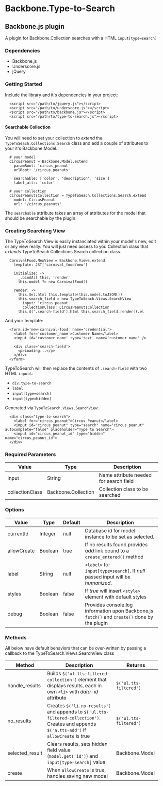 
# Backbone.Type-to-Search
## Backbone.js plugin

A plugin for Backbone.Collection searches with a HTML `input[type=search]`

### Dependencies

* Backbone.js
* Underscore.js
* jQuery

### Getting Started

Include the library and it's dependencies in your project:

```
  <script src="/path/to/jquery.js"></script>
  <script src="/path/to/underscore.js"></script>
  <script src="/path/to/backbone.js"></script>
  <script src="/path/to/type-to-search.js"></script>
```

#### Searchable Collection

You will need to set your collection to _extend_ the `TypeToSeach.Collections.Search` class and add a couple of attributes to your it's Backbone.Model.

```
  # your model
  CircusPeanut = Backbone.Model.extend
    paramRoot: 'circus_peanut'
    urlRoot: '/circus_peanuts'

    searchable: ['color', 'description', 'size']
    label_attr: 'color'

  # your collection
  CircusPeanutsCollection = TypeToSeach.Collections.Search.extend
    model: CircusPeanut
    url: '/circus_peanuts'
```

The `searchable` attribute takes an array of attributes for the model that should be searchable by the plugin. 
### Creating Searching View

The TypeToSearch View is easily instanciated within your model's new, edit or any view really. You will just need access to you Collection class that _extends_ TypeToSeach.Collections.Search collection class.

```
  CarnivalFood.NewView = Backbone.Views.extend
    template: JST['carnival_food/new']
    
    initialize: ->
      _.bindAll this, 'render'
      this.model ?= new CarnivalFood()
      
    render: ->
      this.$el.html this.template(this.model.toJSON())
      this.search_field = new TypeToSeach.Views.SearchView
        input: 'circus_peanut'
        collectionClass: CircusPeanutsCollection
      this.$('.search-field').html this.search_field.render().el
```

And your template:

```
  <form id='new-carnival-food' name='credential'>
    <label for='customer_name'>Customer Name</label>
    <input id='customer_name' type='text' name='customer_name' />
    
    <div class='search-field'>
      <p>Loading...</p>
    </div>
  </form>
```

TypeToSearch will then replace the contents of `.search-field` with two HTML `input`s: 

* `div.type-to-search`
* `label`
* `input[type=search]`
* `input[type=hidden]`

Generated via `TypeToSearch.Views.SearchView`:

```
  <div class="type-to-search">
    <label for="circus_peanut">Circus Peanut</label>
    <input id="circus_peanut" type="search" name="circus_peanut" autocomplete="false" placeholder="Type to Search">
    <input id="circus_peanut_id" type="hidden" name="circus_peanut_id">
  </div>
```


### Required Parameters
| Value    | Type  | Description |
|----------|----------|--------------------------------------|
| input | String | Name attribute needed for search field |
| collectionClass | Backbone.Collection | Collection class to be searched |

### Options

| Value    | Type | Default  | Description |
|-------------|----------|----------|---------|
| currentId | Integer | null | Database id for model instance to be set as selected. |
| allowCreate | Boolean | true | If no results found provides _add_ link bound to a `create_entered()` method |
| label | String | null | `<label>` for `input[type=search]`. If _null_ passed input will be _humanized_. |
| styles | Boolean | false | If _true_ will insert `<style>` element with default styles |
| debug | Boolean | false | Provides console.log information upon Backbone.js `fetch()` and `create()` done by the plugin |


### Methods

All below have default behaviors that can be over-written by passing a callback to the TypeToSearch.Views.SearchView class

| Method    | Description | Returns |
|----------|----------|------------------------------------------|
| handle_results | Builds `$('ul.tts-filtered-collection')` element that displays results, each in own `<li>` with _data-id_ attribute | `$('ul.tts-filtered')` |
| no_results | Creates `$('li.no-results')` and appends to `$('ul.tts-filtered-collection')`. Creates and appends `$('a.tts-add')` if `allowCreate` is true | `$('ul.tts-filtered')` |
| selected_result | Clears results, sets hidden field value (`model.get('id')`) and `input[type=search]` value | Backbone.Model |
| create | When `allowCreate` is true, handles saving new model | Backbone.Model |
